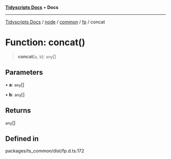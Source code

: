 [**Tidyscripts Docs**](../../../../../../../README.md) • **Docs**

***

[Tidyscripts Docs](../../../../../../../globals.md) / [node](../../../../../README.md) / [common](../../../README.md) / [fp](../README.md) / concat

# Function: concat()

> **concat**(`a`, `b`): `any`[]

## Parameters

• **a**: `any`[]

• **b**: `any`[]

## Returns

`any`[]

## Defined in

packages/ts\_common/dist/fp.d.ts:172
